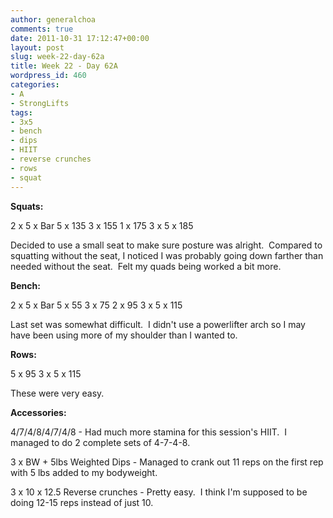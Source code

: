 ```yaml
---
author: generalchoa
comments: true
date: 2011-10-31 17:12:47+00:00
layout: post
slug: week-22-day-62a
title: Week 22 - Day 62A
wordpress_id: 460
categories:
- A
- StrongLifts
tags:
- 3x5
- bench
- dips
- HIIT
- reverse crunches
- rows
- squat
---
```


**Squats:**

2 x 5 x Bar
5 x 135
3 x 155
1 x 175
3 x 5 x 185

Decided to use a small seat to make sure posture was alright.  Compared to squatting without the seat, I noticed I was probably going down farther than needed without the seat.  Felt my quads being worked a bit more.

**Bench:**

2 x 5 x Bar
5 x 55
3 x 75
2 x 95
3 x 5 x 115

Last set was somewhat difficult.  I didn't use a powerlifter arch so I may have been using more of my shoulder than I wanted to.

**Rows:**

5 x 95
3 x 5 x 115

These were very easy.

**Accessories:**

4/7/4/8/4/7/4/8 - Had much more stamina for this session's HIIT.  I managed to do 2 complete sets of 4-7-4-8.

3 x BW + 5lbs Weighted Dips - Managed to crank out 11 reps on the first rep with 5 lbs added to my bodyweight.

3 x 10 x 12.5 Reverse crunches - Pretty easy.  I think I'm supposed to be doing 12-15 reps instead of just 10.
